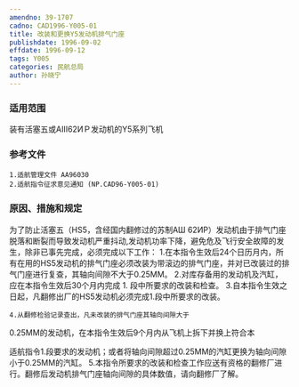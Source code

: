 ```yaml
---
amendno: 39-1707
cadno: CAD1996-Y005-01
title: 改装和更换Y5发动机排气门座
publishdate: 1996-09-02
effdate: 1996-09-12
tags: Y005
categories: 民航总局
author: 孙晓宁
---
```


### 适用范围 
装有活塞五或AⅢ62ИＰ发动机的Y5系列飞机

### 参考文件
    1.适航管理文件 AA96030
    2.适航指令征求意见通知 (NP.CAD96-Y005-01)


### 原因、措施和规定 
为了防止活塞五（HS5，含经国内翻修过的苏制AШ 62ИР）发动机由于排气门座脱落和断裂而导致发动机严重抖动,发动机功率下降，避免危及飞行安全故障的发生，除非已事先完成，必须完成以下工作： 
    1.在本指令生效后24个日历月内，所有在用的HS5发动机的排气门座必须改装为带滚边的排气门座，并对已改装过的排气门座进行复查，其轴向间隙不大于0.25MM。 
    2.对库存备用的发动机及汽缸，应在本指令生效后30个月内完成
1.
段中所要求的改装和检查。 
    3.自本指令生效之日起，凡翻修出厂的HS5发动机必须完成1.段中所要求的改装。 

    4.从翻修检验记录查出，凡未改装的排气门座其轴向间隙大于
0.25MM的发动机，在本指令生效后9个月内从飞机上拆下并换上符合本
  
适航指令1.段要求的发动机；或者将轴向间隙超过0.25MM的汽缸更换为轴向间隙小于0.25MM的汽缸。 
    5.本指令所要求的改装和检查工作应送有资格的翻修厂进行。翻修后发动机排气门座轴向间隙的具体数值，请向翻修厂了解。
